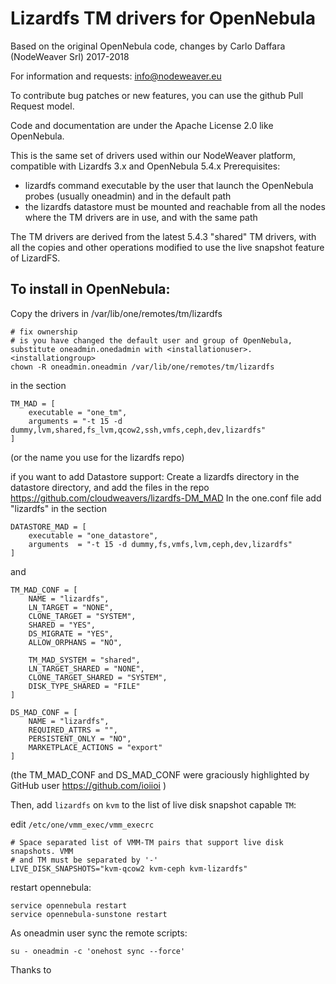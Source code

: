 # Lizardfs TM drivers for OpenNebula

Based on the original OpenNebula code, changes by Carlo Daffara (NodeWeaver Srl) 2017-2018

For information and requests: info@nodeweaver.eu

To contribute bug patches or new features, you can use the github Pull Request model.

Code and documentation are under the Apache License 2.0 like OpenNebula.

This is the same set of drivers used within our NodeWeaver platform, compatible with Lizardfs 3.x and OpenNebula 5.4.x
Prerequisites:
* lizardfs command executable by the user that launch the OpenNebula probes (usually oneadmin) and in the default path 
* the lizardfs datastore must be mounted and reachable from all the nodes where the TM drivers are in use, and with the same path

The TM drivers are derived from the latest 5.4.3 "shared" TM drivers, with all the copies and other operations modified to use the 
live snapshot feature of LizardFS.

## To install in OpenNebula:
Copy the drivers in /var/lib/one/remotes/tm/lizardfs

```
# fix ownership
# is you have changed the default user and group of OpenNebula, substitute oneadmin.onedadmin with <installationuser>.<installationgroup>
chown -R oneadmin.oneadmin /var/lib/one/remotes/tm/lizardfs
```

in the section
```
TM_MAD = [
    executable = "one_tm",
    arguments = "-t 15 -d dummy,lvm,shared,fs_lvm,qcow2,ssh,vmfs,ceph,dev,lizardfs"
]
```
(or the name you use for the lizardfs repo)

if you want to add Datastore support:
Create a lizardfs directory in the datastore directory, and add the files in the repo
https://github.com/cloudweavers/lizardfs-DM_MAD
In the one.conf file add "lizardfs" in the section
```
DATASTORE_MAD = [
    executable = "one_datastore",
    arguments  = "-t 15 -d dummy,fs,vmfs,lvm,ceph,dev,lizardfs"
]
```

and

```
TM_MAD_CONF = [
    NAME = "lizardfs",
    LN_TARGET = "NONE",
    CLONE_TARGET = "SYSTEM",
    SHARED = "YES",
    DS_MIGRATE = "YES",
    ALLOW_ORPHANS = "NO",

    TM_MAD_SYSTEM = "shared",
    LN_TARGET_SHARED = "NONE",
    CLONE_TARGET_SHARED = "SYSTEM",
    DISK_TYPE_SHARED = "FILE"    
]

DS_MAD_CONF = [
    NAME = "lizardfs",
    REQUIRED_ATTRS = "",
    PERSISTENT_ONLY = "NO",
    MARKETPLACE_ACTIONS = "export"
]

```
(the TM_MAD_CONF and DS_MAD_CONF were graciously highlighted by GitHub user https://github.com/ioiioi )

Then, add `lizardfs` on `kvm` to the list of live disk snapshot capable `TM`:

edit `/etc/one/vmm_exec/vmm_execrc`

```
# Space separated list of VMM-TM pairs that support live disk snapshots. VMM
# and TM must be separated by '-'
LIVE_DISK_SNAPSHOTS="kvm-qcow2 kvm-ceph kvm-lizardfs"
```

restart opennebula:
```
service opennebula restart
service opennebula-sunstone restart
```
As oneadmin user sync the remote scripts:
```
su - oneadmin -c 'onehost sync --force'
```

Thanks to 


